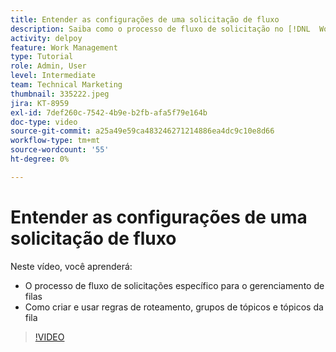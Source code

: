 ```yaml
---
title: Entender as configurações de uma solicitação de fluxo
description: Saiba como o processo de fluxo de solicitação no [!DNL  Workfront] funciona. Em seguida, crie regras de roteamento, grupos de tópicos e tópicos de fila.
activity: delpoy
feature: Work Management
type: Tutorial
role: Admin, User
level: Intermediate
team: Technical Marketing
thumbnail: 335222.jpeg
jira: KT-8959
exl-id: 7def260c-7542-4b9e-b2fb-afa5f79e164b
doc-type: video
source-git-commit: a25a49e59ca483246271214886ea4dc9c10e8d66
workflow-type: tm+mt
source-wordcount: '55'
ht-degree: 0%

---
```


# Entender as configurações de uma solicitação de fluxo

Neste vídeo, você aprenderá:

* O processo de fluxo de solicitações específico para o gerenciamento de filas
* Como criar e usar regras de roteamento, grupos de tópicos e tópicos da fila

>[!VIDEO](https://video.tv.adobe.com/v/335222/?quality=12&learn=on)
